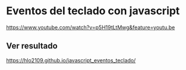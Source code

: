 # Eventos del teclado con javascript

https://www.youtube.com/watch?v=p5H19tLtMwg&feature=youtu.be


## Ver resultado

https://hlo2109.github.io/javascript_eventos_teclado/
